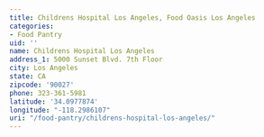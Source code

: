 ```yaml
---
title: Childrens Hospital Los Angeles, Food Oasis Los Angeles
categories:
- Food Pantry
uid: ''
name: Childrens Hospital Los Angeles
address_1: 5000 Sunset Blvd. 7th Floor
city: Los Angeles
state: CA
zipcode: '90027'
phone: 323-361-5981
latitude: '34.0977874'
longitude: "-118.2986107"
uri: "/food-pantry/childrens-hospital-los-angeles/"
---
```


